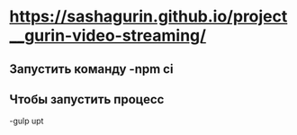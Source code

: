 # https://sashagurin.github.io/project__gurin-video-streaming/
## Запустить команду -npm ci
## Чтобы запустить процесс
 -gulp
 upt
